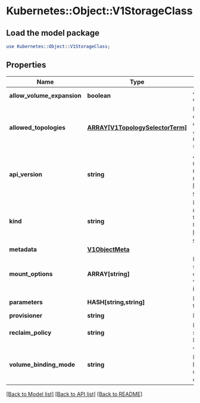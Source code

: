 # Kubernetes::Object::V1StorageClass

## Load the model package
```perl
use Kubernetes::Object::V1StorageClass;
```

## Properties
Name | Type | Description | Notes
------------ | ------------- | ------------- | -------------
**allow_volume_expansion** | **boolean** | AllowVolumeExpansion shows whether the storage class allow volume expand | [optional] 
**allowed_topologies** | [**ARRAY[V1TopologySelectorTerm]**](V1TopologySelectorTerm.md) | Restrict the node topologies where volumes can be dynamically provisioned. Each volume plugin defines its own supported topology specifications. An empty TopologySelectorTerm list means there is no topology restriction. This field is only honored by servers that enable the VolumeScheduling feature. | [optional] 
**api_version** | **string** | APIVersion defines the versioned schema of this representation of an object. Servers should convert recognized schemas to the latest internal value, and may reject unrecognized values. More info: https://git.k8s.io/community/contributors/devel/api-conventions.md#resources | [optional] 
**kind** | **string** | Kind is a string value representing the REST resource this object represents. Servers may infer this from the endpoint the client submits requests to. Cannot be updated. In CamelCase. More info: https://git.k8s.io/community/contributors/devel/api-conventions.md#types-kinds | [optional] 
**metadata** | [**V1ObjectMeta**](V1ObjectMeta.md) |  | [optional] 
**mount_options** | **ARRAY[string]** | Dynamically provisioned PersistentVolumes of this storage class are created with these mountOptions, e.g. [\&quot;ro\&quot;, \&quot;soft\&quot;]. Not validated - mount of the PVs will simply fail if one is invalid. | [optional] 
**parameters** | **HASH[string,string]** | Parameters holds the parameters for the provisioner that should create volumes of this storage class. | [optional] 
**provisioner** | **string** | Provisioner indicates the type of the provisioner. | 
**reclaim_policy** | **string** | Dynamically provisioned PersistentVolumes of this storage class are created with this reclaimPolicy. Defaults to Delete. | [optional] 
**volume_binding_mode** | **string** | VolumeBindingMode indicates how PersistentVolumeClaims should be provisioned and bound.  When unset, VolumeBindingImmediate is used. This field is only honored by servers that enable the VolumeScheduling feature. | [optional] 

[[Back to Model list]](../README.md#documentation-for-models) [[Back to API list]](../README.md#documentation-for-api-endpoints) [[Back to README]](../README.md)


